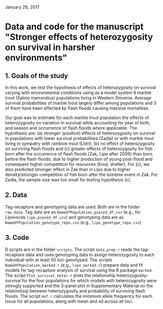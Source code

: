 January 26, 2017
# Data and code for the manuscript "Stronger effects of heterozygosity on survival in harsher environments"

## 1. Goals of the study
In this work, we test the hypothesis of effects of heterozygosity on survival varying with environmental conditions using as a model system 6 marble trout (Salmo mamoratus) populations living in Western Slovenia. Average survival probabilities of marble trout largely differ among populations and 3 of them have been affected by flash floods causing massive mortalities. 

Our goal was to estimate for each marble trout population the effects of heterozygosity on variation in survival while accounting for year of birth, and season and occurrence of flash floods where applicable. The hypothesis are: (a) stronger (positive) effects of heterozygosity on survival in populations with lower survival probabilities (Zadla) or with marble trout living in sympatry with rainbow trout (LIdri), (b) no effect of heterozygosity on surviving flash floods and (c) greater effects of heterozygosity for fish born after the occurrence of flash floods (Zak, Lipo after 2009) than born before the flash floods, due to higher production of young post-flood and consequent higher competition for resources (food, shelter). For (c), we also predicted stronger effect in Zak than in Lipo due to higher density/stronger competition of fish born after the extreme event in Zak.  For Zadla, the sample size was too small for testing hypothesis (c).

## 2. Data

Tag-recapture and genotyping data are used. Both are in the folder `raw_data`. Tag data are as `NameOfPopulation_pieced_df.csv` (e.g., for Lipovscek `lipo_pieced_df.csv`) and genotyping data are as `NameOfPopulation_genotype_repo.csv` (e.g., `lipo_genotype_repo.csv`)

## 3. Code

R scripts are in the folder `scripts`. The script `data_prep.r` reads the tag-recapture data and uses genotyping data to assign heterozygosity to each individual with at least 50 loci genotyped. The scripts `NameOfPopulation_marked.r` (e.g., `lipo_marked.r`) prepare data and fit models for tag-recapture analysis of survival using the R package `marked`. The script `Plot_survival_heter.r` plots the relationship heterozygosity-survival for the four populations for which models with heterozygosity were strongly supported and the 3-panel plot in Supplementary Material on the relationhsip between heterozygosity and probability of surviving flash floods. The script `maf.r` calculates the minimum allele frequency for each locus for all populations, along with mean and sd across all loci.
